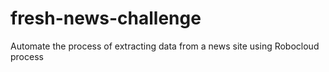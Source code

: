 # fresh-news-challenge
Automate the process of extracting data from a news site using Robocloud process
